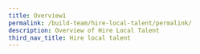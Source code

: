 ```yaml
---
title: Overview1
permalink: /build-team/hire-local-talent/permalink/
description: Overview of Hire Local Talent
third_nav_title: Hire local talent
---
```

